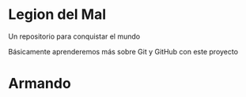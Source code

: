 # Legion del Mal
Un repositorio para conquistar el mundo

Básicamente aprenderemos más sobre Git y GitHub con este proyecto

# Armando






